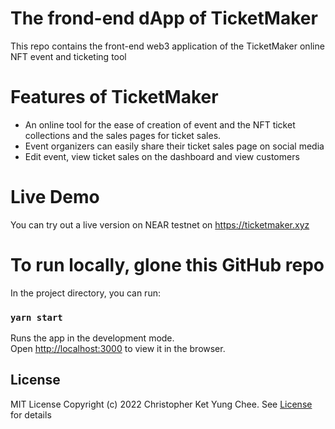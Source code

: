 # The frond-end dApp of TicketMaker
This repo contains the front-end web3 application of the TicketMaker online NFT event and ticketing tool

# Features of TicketMaker 
- An online tool for the ease of creation of event and the NFT ticket collections and
the sales pages for ticket sales. 
- Event organizers can easily share their ticket sales page on social media
- Edit event, view ticket sales on the dashboard and view customers

# Live Demo
You can try out a live version on NEAR testnet on https://ticketmaker.xyz

# To run locally, glone this GitHub repo 

In the project directory, you can run:

### `yarn start`

Runs the app in the development mode.\
Open [http://localhost:3000](http://localhost:3000) to view it in the browser.

## License 
MIT License
Copyright (c) 2022 Christopher Ket Yung Chee. See [License](https://github.com/ketyung/tm_dapp/blob/master/LICENSE.md) for details
